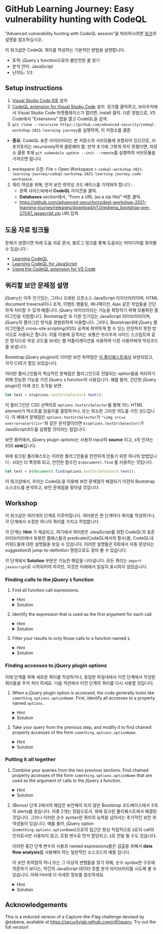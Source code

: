 # GitHub Learning Journey: Easy vulnerability hunting with CodeQL

 "Advanced vulnerability hunting with CodeQL session"을 따라하시려면 [링크](README-advanced.md)의 설명을 참조하십시오.

이 워크샵은 CodeQL 쿼리를 작성하는 기본적인 방법을 설명합니다.

- 토픽: jQuery `$` function으로의 불안전한 콜 찾기
- 분석 언어: JavaScript
- 난이도: 1/3

## Setup instructions

1. [Visual Studio Code IDE](https://code.visualstudio.com/download) 설치
1. [CodeQL extension for Visual Studio Code](https://marketplace.visualstudio.com/items?itemName=GitHub.vscode-codeql) 설치. 링크를 클릭하고, 브라우저에서 Visual Studio Code 마켓플레이스가 열리면, install 클릭. 다른 방법으로, VS Code에서 "Extensions" 탭을 열고 CodeQL을 검색.
1.  `git clone --recursive https://github.com/advanced-security/codeql-workshop-2021-learning-journey`을 실행하여, 이 저장소를 클론
   - **중요**: CodeQL 표준 라이브러리는 본 저장소의 서브모듈에 포함되어 있으므로, 리포지토리는 recursively하게 클론해야 함. 만약 초기에 그렇게 하지 못했다면, 저장소 클론 후에 `git submodule update --init --remote`를 실행하여 서브모듈을 가져오면 됩니다. 
1.  workspace 오픈: File > Open Workspace >  `codeql-workshop-2021-learning-journey/codeql-workshop-2021-learning-journey.code-workspace`.
1. 쿼리 작성을 위해, 먼저 보안 취약성 코드 베이스를 가져와야 합니다 :
    - 왼쪽 사이드바에서 **CodeQL** 아이콘을 클릭.
    -  **Databases** section에서, "From a URL (as a zip file)" 버튼 클릭.
    -  https://github.com/advanced-security/codeql-workshop-2021-learning-journey/releases/download/v1.0/esbena_bootstrap-pre-27047_javascript.zip  URL입력.

## 도움 자료 링크들
문제가 생겼다면 아래 도움 자료 문서, 블로그 링크를 통해 도움되는 아이디어를 찾아볼 수 있습니다 :
- [Learning CodeQL](https://help.semmle.com/QL/learn-ql)
- [Learning CodeQL for JavaScript](https://help.semmle.com/QL/learn-ql/javascript/ql-for-javascript.html)
- [Using the CodeQL extension for VS Code](https://help.semmle.com/codeql/codeql-for-vscode.html)

## 쿼리할 보안 문제점 설명

jQuery는 아주 인기있는, 그러나 오래된 오픈소스 JavaScript 라이브러리이며, HTML document traversal이나 조작, 이벤트 핸들링, 애니메이션, Ajax 같은 작업들을 간단하게 처리할 수 있게 해줍니다. jQuery 라이브러리는 기능을 확장하기 위해 모듈화된 플러그인을 지원합니다. Bootstrap은 또 다른 인기있는 JavaScript 라이브러리이며, jQuery의 플러그인 방식을 광범위하게 사용합니다. 그러나, Bootstrap내에 jQuery 플러그인들은 cross-site scripting(XSS) 공격에 취약하게 할 수 있는 안전하지 못한 방식으로 사용되곤 합니다. 이를 이용해 공격자는 보통은 브라우져 사이드 스크립트와 같은 방식으로 악성 코드를 보내는 웹 어플리케이션을 사용하여 다른 사용자에게 악성코드를 보냅니다.  

Bootstrap jQuery plugins의 이러한 보안 취약점은 [이 풀리퀘스트에서](https://github.com/twbs/bootstrap/pull/27047) 보완되었고, 각각 CVE가 할당 되었습니다.

이러한 플러그인들의 핵심적인 문제점은 플러그인으로 전달되는 option들을 처리하기 위해 전능한 기능을 가진 jQuery `$` function의 사용입니다. 예를 들어, 간단한 jQuery plugin인 아래 코드 조각을 보면:

```javascript
let text = $(options.textSrcSelector).text();
```

이 플러그인은 CSS 선택자로 `options.textSrcSelector`를 통해 어느 HTML element가 텍스트를 읽을지를 결정하거나, 또는 최소한 그러한 의도를 가진 코드입니다. 이 예에서 문제점은 `options.textSrcSelector`가 `"<img src=x onerror=alert(1)>"`와 같은 문자열이라면 `$(options.textSrcSelector)`가 JavaScript코드를 실행할 것이라는 점입니다.  

보안 용어에서, jQuery plugin options는 사용자 input의 **source** 이고, `$`의 인자는 XSS **sink**입니다.

위에 링크된 풀리퀘스트는 이러한 플러그인들을 안전하게 만들기 위한 하나의 방법입니다 : `$`대신 더 특정화 되고, 안전한 함수인 `$(document).find` 를 사용하는 것입니다. 
```javascript
let text = $(document).find(options.textSrcSelector).text();
```

이 워크샵에서, 우리는 CodeQL을 이용해 보안 문제점이 해결되기 이전의 Bootstrap 소스코드를 분석하고, 보안 문제점을 찾아낼 것입니다.

## Workshop
이 워크샵은 여러개의 단계로 이루어집니다. 여러분은 한 단계마다 쿼리를 작성하거나, 각 단계에서 수정한 하나의 쿼리를 가지고 작업합니다.

각 단계는 **Hint** 가 제공되고, 여기에서 여러분은 JavaScript를 위한 CodeQL의 표준 라이브러리에서 유용한 클래스들과 predicate(CodeQL에서의 함수)들, CodeQL내 키워드들에 대한 설명들을 보실 수 있습니다. 이러한 설명들은 IDE에서 자동 완성되는 suggestion과 jump-to-definition 명령으로도 찾아 볼 수 있습니다. 

각 단계에서 **Solution** 부분은 가능한 해답을 나타냅니다. 모든 쿼리는 `import javascript`로 시작되어야 하지만, 이것은 아래에서 일일히 표시하지 않았습니다.  

### Finding calls to the jQuery `$` function

1. Find all function call expressions.
    <details>
    <summary>Hint</summary>

    A function call is called a `CallExpr` in the CodeQL JavaScript library.
    </details>
     <details>
    <summary>Solution</summary>
    
    ```
    from CallExpr dollarCall
    select dollarCall
    ```
    </details>

1. Identify the expression that is used as the first argument for each call.
    <details>
    <summary>Hint</summary>

    `Expr`, `CallExpr.getArgument(int)`, `and`, `where`
    </details>
    <details>
    <summary>Solution</summary>
    
    ```
    from CallExpr dollarCall, Expr dollarArg
    where dollarArg = dollarCall.getArgument(0)
    select dollarArg
    ```
    </details>

1. Filter your results to only those calls to a function named `$`.
    <details>
    <summary>Hint</summary>

    `CallExpr.getCalleeName()`
    </details><details>
    <summary>Solution</summary>
    
    ```
    from CallExpr dollarCall, Expr dollarArg
    where
      dollarArg = dollarCall.getArgument(0) and
      dollarCall.getCalleeName() = "$"
    select dollarArg
    ```
    </details>

### Finding accesses to jQuery plugin options
아래 단계를 위해 새로운 쿼리를 작성하거나, 동일한 파일내에서 이전 단계에서 작성된 쿼리들을 주석 처리 하세요. 다음 섹션에서 이전 단계의 쿼리를 다시 사용할 것입니다.

1. When a jQuery plugin option is accessed, the code generally looks like `something.options.optionName`. First, identify all accesses to a property named `options`.
    <details>
    <summary>Hint</summary>

    Property accesses are called `PropAccess` in the CodeQL JavaScript libraries. Use `PropAccess.getPropertyName()` to identify the property.
    </details>
    <details>
    <summary>Solution</summary>
    
    ```
    from PropAccess optionsAccess
    where optionsAccess.getPropertyName() = "options"
    select optionsAccess
    ```
    </details>

1. Take your query from the previous step, and modify it to find chained property accesses of the form `something.options.optionName`.
    <details>
    <summary>Hint</summary>

    There are two property accesses here, with the second being made upon the result of the first. `PropAccess.getBase()` gives the object whose property is being accessed.
    </details>
    <details>
    <summary>Solution</summary>
    
    ```
    from PropAccess optionsAccess, PropAccess nestedOptionAccess
    where
      optionsAccess.getPropertyName() = "options" and
      nestedOptionAccess.getBase() = optionsAccess
    select nestedOptionAccess
    ```
    </details>

### Putting it all together

1. Combine your queries from the two previous sections. Find chained property accesses of the form `something.options.optionName` that are used as the argument of calls to the jQuery `$` function.
    <details>
    <summary>Hint</summary>
    Declare all the variables you need in the `from` section, and use the `and` keyword to combine all your logical conditions.
    </details>
    <details>
    <summary>Solution</summary>
    
    ```
    from CallExpr dollarCall, Expr dollarArg, PropAccess optionsAccess, PropAccess nestedOptionAccess
    where
      dollarCall.getArgument(0) = dollarArg and
      dollarCall.getCalleeName() = "$" and
      optionsAccess.getPropertyName() = "options" and
      nestedOptionAccess.getBase() = optionsAccess and
      dollarArg = nestedOptionAccess
    select dollarArg
    ```
    </details>

1. (Bonus) 단계 2에서의 해답은 보안패치 되지 않은 Bootstrap 코드베이스에서 3개의 alerts를 찾습니다. 이중 2개는 정탐으로서, 위에 링크된 풀리퀘스트에서 해결된 것입니다. 그러나 이러한 순수 syntax한 쿼리의 능력을 넘어서는 추가적인 보안 취약성들이 있습니다. 예를 들어, jQuery option (`something.options.optionName`)으로의 접근은 항상 직접적으로 `$`로의 call의 인자로서만 사용되지 않고, 로컬 변수로 먼저 할당되고, `$`로 전달 될 수도 있습니다.  

    이러한 중간 단계 변수의 사용과 nested expressions들은 검출을 위해서 **data flow analysis**를 사용해야 하는 일반적인 소스코드의 예들 입니다. 

    이 보안 취약점의 하나 또는 그 이상의 변형들을 찾기 위해, 순수 syntax한 구조에 의존하기 보다는, 약간의 JavaScript 데이터 흐름 분석 라이브러리를 시도해 볼 수 있습니다. 아래 Hint에 더 자세한 정보를 참조하세요.

    <details>
    <summary>Hint</summary>

    - `Expr`과 같은 AST노드가 있다면, [`flow()`](https://help.semmle.com/qldoc/javascript/semmle/javascript/AST.qll/predicate.AST$AST$ValueNode$flow.0.html)가 이것을 __data flow node__ 로 바꾸어, 이 expression으로 오고 가는 정보의 흐름에 대한 근거로 사용할 수 있습니다.
    -  data flow node가 있다면, [`getALocalSource()`](https://help.semmle.com/qldoc/javascript/semmle/javascript/dataflow/DataFlow.qll/predicate.DataFlow$DataFlow$Node$getALocalSource.0.html)가 같은 function내에서, 그 값이 이 data flow node에 이르게 되는 다른 data flow node를 찾아 줍니다.  
    - data flow node가 있다면, `asExpr()`은 가능하다면 이것을 AST expression으로 되돌려 줍니다. 
    </details>
    <details>
    <summary>Solution</summary>
    
    ```
    from CallExpr dollarCall, Expr dollarArg, PropAccess optionsAccess, PropAccess nestedOptionAccess
    where
      dollarCall.getArgument(0) = dollarArg and
      dollarCall.getCalleeName() = "$" and
      optionsAccess.getPropertyName() = "options" and
      nestedOptionAccess.getBase() = optionsAccess and
      dollarArg.flow().getALocalSource().asExpr() = nestedOptionAccess
    select dollarArg, nestedOptionAccess
    ```
    </details>

## Acknowledgements

This is a reduced version of a Capture-the-Flag challenge devised by @esbena, available at https://securitylab.github.com/ctf/jquery. Try out the full version!
